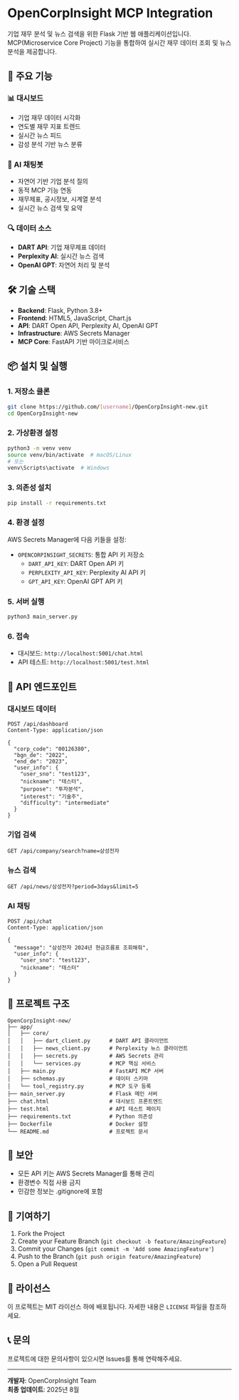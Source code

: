 # OpenCorpInsight MCP Integration

기업 재무 분석 및 뉴스 검색을 위한 Flask 기반 웹 애플리케이션입니다. MCP(Microservice Core Project) 기능을 통합하여 실시간 재무 데이터 조회 및 뉴스 분석을 제공합니다.

## 🚀 주요 기능

### 📊 대시보드
- 기업 재무 데이터 시각화
- 연도별 재무 지표 트렌드
- 실시간 뉴스 피드
- 감성 분석 기반 뉴스 분류

### 💬 AI 채팅봇
- 자연어 기반 기업 분석 질의
- 동적 MCP 기능 연동
- 재무제표, 공시정보, 시계열 분석
- 실시간 뉴스 검색 및 요약

### 🔍 데이터 소스
- **DART API**: 기업 재무제표 데이터
- **Perplexity AI**: 실시간 뉴스 검색
- **OpenAI GPT**: 자연어 처리 및 분석

## 🛠️ 기술 스택

- **Backend**: Flask, Python 3.8+
- **Frontend**: HTML5, JavaScript, Chart.js
- **API**: DART Open API, Perplexity AI, OpenAI GPT
- **Infrastructure**: AWS Secrets Manager
- **MCP Core**: FastAPI 기반 마이크로서비스

## 📦 설치 및 실행

### 1. 저장소 클론
```bash
git clone https://github.com/[username]/OpenCorpInsight-new.git
cd OpenCorpInsight-new
```

### 2. 가상환경 설정
```bash
python3 -m venv venv
source venv/bin/activate  # macOS/Linux
# 또는
venv\Scripts\activate  # Windows
```

### 3. 의존성 설치
```bash
pip install -r requirements.txt
```

### 4. 환경 설정
AWS Secrets Manager에 다음 키들을 설정:
- `OPENCORPINSIGHT_SECRETS`: 통합 API 키 저장소
  - `DART_API_KEY`: DART Open API 키
  - `PERPLEXITY_API_KEY`: Perplexity AI API 키
  - `GPT_API_KEY`: OpenAI GPT API 키

### 5. 서버 실행
```bash
python3 main_server.py
```

### 6. 접속
- 대시보드: `http://localhost:5001/chat.html`
- API 테스트: `http://localhost:5001/test.html`

## 🔧 API 엔드포인트

### 대시보드 데이터
```
POST /api/dashboard
Content-Type: application/json

{
  "corp_code": "00126380",
  "bgn_de": "2022",
  "end_de": "2023",
  "user_info": {
    "user_sno": "test123",
    "nickname": "테스터",
    "purpose": "투자분석",
    "interest": "기술주",
    "difficulty": "intermediate"
  }
}
```

### 기업 검색
```
GET /api/company/search?name=삼성전자
```

### 뉴스 검색
```
GET /api/news/삼성전자?period=3days&limit=5
```

### AI 채팅
```
POST /api/chat
Content-Type: application/json

{
  "message": "삼성전자 2024년 현금흐름표 조회해줘",
  "user_info": {
    "user_sno": "test123",
    "nickname": "테스터"
  }
}
```

## 📁 프로젝트 구조

```
OpenCorpInsight-new/
├── app/
│   ├── core/
│   │   ├── dart_client.py      # DART API 클라이언트
│   │   ├── news_client.py      # Perplexity 뉴스 클라이언트
│   │   ├── secrets.py          # AWS Secrets 관리
│   │   └── services.py         # MCP 핵심 서비스
│   ├── main.py                 # FastAPI MCP 서버
│   ├── schemas.py              # 데이터 스키마
│   └── tool_registry.py        # MCP 도구 등록
├── main_server.py              # Flask 메인 서버
├── chat.html                   # 대시보드 프론트엔드
├── test.html                   # API 테스트 페이지
├── requirements.txt            # Python 의존성
├── Dockerfile                  # Docker 설정
└── README.md                   # 프로젝트 문서
```

## 🔐 보안

- 모든 API 키는 AWS Secrets Manager를 통해 관리
- 환경변수 직접 사용 금지
- 민감한 정보는 .gitignore에 포함

## 🤝 기여하기

1. Fork the Project
2. Create your Feature Branch (`git checkout -b feature/AmazingFeature`)
3. Commit your Changes (`git commit -m 'Add some AmazingFeature'`)
4. Push to the Branch (`git push origin feature/AmazingFeature`)
5. Open a Pull Request

## 📄 라이선스

이 프로젝트는 MIT 라이선스 하에 배포됩니다. 자세한 내용은 `LICENSE` 파일을 참조하세요.

## 📞 문의

프로젝트에 대한 문의사항이 있으시면 Issues를 통해 연락해주세요.

---

**개발자**: OpenCorpInsight Team  
**최종 업데이트**: 2025년 8월
